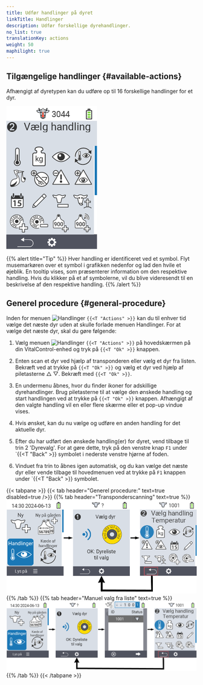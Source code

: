 ```yaml
---
title: Udfør handlinger på dyret
linkTitle: Handlinger
description: Udfør forskellige dyrehandlinger.
no_list: true
translationKey: actions
weight: 50
maphilight: true
---
```

## Tilgængelige handlinger {#available-actions}

Afhængigt af dyretypen kan du udføre op til 16 forskellige handlinger for et dyr.


<img src="images/menu2.png" alt="VitalControl Handlinger" title="Handlinger" usemap="#workmap" class="maphilight" />

<map name="workmap">
  <area shape="rect" coords="3,100,60,165" alt="Temperatur" title="Mål feber hos dine dyr&#10;Museklik: åbn dokumentation" href="/da/docs/actions/measure-temperature/">
  <area shape="rect" coords="60,100,118,165" alt="Vejning" title="Registrer vægten af dine dyr&#10;Museklik: åbn dokumentation" href="/da/docs/actions/record-weight/">
  <area shape="rect" coords="118,100,174,165" alt="Bedømmelse" title="Bedøm dine dyr&#10;Museklik: åbn dokumentation" href="/da/docs/actions/rating/">
  <area shape="rect" coords="174,100,230,165" alt="Handlingskæde" title="Anvend og indstil handlingskæden&#10;Museklik: åbn dokumentation" href="/da/docs/chain-of-actions/">
   <area shape="rect" coords="3,165,60,225" alt="Kælvning" title="Registrer en kælvning&#10;Museklik: åbn dokumentation" href="/da/docs/actions/calving/">
   <area shape="rect" coords="60,165,120,225" alt="Goldning" title="Gold en ko eller tilføj hende til listen over friske køer&#10;Museklik: åbn dokumentation" href="/da/docs/actions/dry-off/">
   <area shape="rect" coords="120,165,175,225" alt="Alarm" title="Tilføj og fjern dyr fra alarmlisten&#10;Museklik: åbn dokumentation" href="/da/docs/actions/alarm/">
   <area shape="rect" coords="175,165,230,225" alt="Under observation" title="Sæt dyr på observationslisten eller fjern dem&#10;Museklik: åbn dokumentation" href="/da/docs/actions/on-watch/">
   <area shape="rect" coords="3,225,60,280" alt="Dyrehistorik" title="Se et dyrs historik&#10;Museklik: åbn dokumentation" href="/da/docs/actions/animal-history/">
   <area shape="rect" coords="60,225,120,280" alt="Rediger" title="Rediger data for det valgte dyr&#10;Museklik: åbn dokumentation" href="/da/docs/actions/edit/">
   <area shape="rect" coords="120,225,175,280" alt="Afregistrere" title="Afregistrere et dyr&#10;Museklik: åbn dokumentation" href="/da/docs/actions/unregister/">
   <area shape="rect" coords="175,225,230,280" alt="Dyretab" title="Registrer et dyretab&#10;Museklik: åbn dokumentation" href="/da/docs/actions/animal-loss/">
   <area shape="rect" coords="3,280,60,337" alt="Link transponder" title="Tildel en transponder til et dyr&#10;Museklik: åbn dokumentation" href="/da/docs/actions/link-transponder/">
   <area shape="rect" coords="55,280,120,337" alt="Fjern link til transponder" title="Fjern transponderlinket til et dyr&#10;Museklik: åbn dokumentation" href="/da/docs/actions/unlink-transponder/">
   <area shape="rect" coords="120,280,175,337" alt="Link dyre-ID manuelt" title="Tildel et nationalt dyre-ID til et dyr, der ikke har et nationalt dyre-ID&#10;Museklik: åbn dokumentation" href="/da/docs/actions/link-animal-id/#link-animal-id">
   <area shape="rect" coords="175,280,230,337" alt="Link dyre-ID med scanning" title="Tildel et nationalt dyre-ID til et dyr, der ikke har et nationalt dyre-ID&#10;Museklik: åbn dokumentation" href="/da/docs/actions/link-animal-id/#link-animal-id-with-electronic-ear-tag-scan">


   <area shape="rect" coords="100,340,140,375" alt="Indstillinger" title="Åbn indstillingerne&#10;Museklik: til dokumentationen" href="/da/docs/actions/setting/">
</map>

{{% alert title="Tip" %}}
Hver handling er identificeret ved et symbol. Flyt musemarkøren over et symbol i grafikken nedenfor og lad den hvile et øjeblik. En tooltip vises, som præsenterer information om den respektive handling. Hvis du klikker på et af symbolerne, vil du blive videresendt til en beskrivelse af den respektive handling.
{{% /alert %}}

## Generel procedure {#general-procedure}

Inden for menuen  <img src="/icons/actions.svg" width="40" align="bottom" alt="Handlinger" /> `{{<T "Actions" >}}` kan du til enhver tid vælge det næste dyr uden at skulle forlade menuen Handlinger. For at vælge det næste dyr, skal du gøre følgende:

1. Vælg menuen  <img src="/icons/actions.svg" width="40" align="bottom" alt="Handlinger" /> `{{<T "Actions" >}}` på hovedskærmen på din VitalControl-enhed og tryk på `{{<T "Ok" >}}` knappen.

2. Enten scan et dyr ved hjælp af transponderen eller vælg et dyr fra listen. Bekræft ved at trykke på `{{<T "Ok" >}}` og vælg et dyr ved hjælp af piletasterne △ ▽. Bekræft med `{{<T "Ok" >}}`.

3. En undermenu åbnes, hvor du finder ikoner for adskillige dyrehandlinger. Brug piletasterne til at vælge den ønskede handling og start handlingen ved at trykke på `{{<T "Ok" >}}` knappen. Afhængigt af den valgte handling vil en eller flere skærme eller et pop-up vindue vises.

4. Hvis ønsket, kan du nu vælge og udføre en anden handling for det aktuelle dyr.

5. Efter du har udført den ønskede handling(er) for dyret, vend tilbage til trin 2 'Dyrevalg'. For at gøre dette, tryk på den venstre knap `F1` under `{{<T "Back" >}} symbolet i nederste venstre hjørne af foden.

6. Vinduet fra trin to åbnes igen automatisk, og du kan vælge det næste dyr eller vende tilbage til hovedmenuen ved at trykke på `F1` knappen under `{{<T "Back" >}} symbolet.

{{< tabpane >}}
{{< tab header="Generel procedure:" text=true disabled=true />}}
{{% tab header="Transponderscanning" text=true %}}
![VitalControl: Menu Handlinger Generel procedure](images/next-animal-scan.png "Udførelse af dyrehandlinger, valg via scanning")
{{% /tab %}}
{{% tab header="Manuel valg fra liste" text=true %}}
![VitalControl: Menu Handlinger Generel procedure](images/next-animal-manual-select.png "Udførelse af dyrehandlinger, manuelt valg")
{{% /tab %}}
{{< /tabpane >}}


